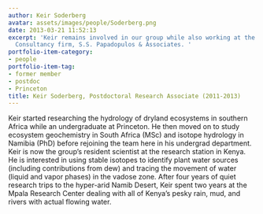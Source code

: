```yaml
---
author: Keir Soderberg
avatar: assets/images/people/Soderberg.png
date: 2013-03-21 11:52:13
excerpt: 'Keir remains involved in our group while also working at the Environmental
  Consultancy firm, S.S. Papadopulos & Associates. '
portfolio-item-category:
- people
portfolio-item-tag:
- former member
- postdoc
- Princeton
title: Keir Soderberg, Postdoctoral Research Associate (2011-2013)
---
```


 

Keir started researching the hydrology of dryland ecosystems in southern Africa while an undergraduate at Princeton. He then moved on to study ecosystem geochemistry in South Africa (MSc) and isotope hydrology in Namibia (PhD) before rejoining the team here in his undergrad department. Keir is now the group’s resident scientist at the research station in Kenya. He is interested in using stable isotopes to identify plant water sources (including contributions from dew) and tracing the movement of water (liquid and vapor phases) in the vadose zone. After four years of quiet research trips to the hyper-arid Namib Desert, Keir spent two years at the Mpala Research Center dealing with all of Kenya’s pesky rain, mud, and rivers with actual flowing water.